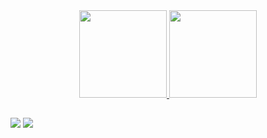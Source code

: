 
<div align="center">
 <a href="https://github.com/Dtchaves">
  <img height="140em" src="https://github-readme-stats.vercel.app/api?username=Dtchaves&show_icons=true&theme=github_dark&include_all_commits=true&count_private=true"/>
  <img height="140em" src="https://github-readme-stats.vercel.app/api?username=Dtchaves&show_icons=true&theme=github_dark&include_all_commits=true&count_private=true"/>


</div>
  
  ##
 
 <a href="https://instagram.com/diogo.tuler.chaves" target="_blank"><img src="https://img.shields.io/badge/-Instagram-%23E4405F?style=for-the-badge&logo=instagram&logoColor=white" target="_blank"></a>
 <a href="https://www.linkedin.com/in/diogotulerchaves/" target="_blank"><img src="https://img.shields.io/badge/-LinkedIn-%230077B5?style=for-the-badge&logo=linkedin&logoColor=white" target="_blank"></a> 
